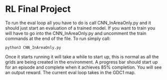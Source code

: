# RL Final Project
To run the eval loop all you have to do is call CNN_InAreaOnly.py and it should just start an evaluation of a trained model. If you want to train you will have to go into the CNN_InAreaOnly.py and uncomment the train commands at the end of the file. To run simply call:

```python3 CNN_InAreaOnly.py```

Once it starts running it will take a while to start up, this is normal as all the grids are being created in the environment. A progress bar should start up for an episode and complete when it achieves 85% completion. You will see an output reward. The current eval loop takes in the GDC1 map.
